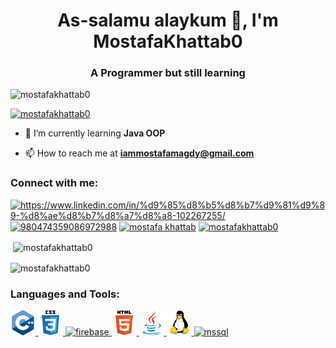 <h1 align="center">As-salamu alaykum 👋, I'm MostafaKhattab0</h1>
<h3 align="center">A Programmer but still learning</h3>

<p align="left"> <img src="https://komarev.com/ghpvc/?username=mostafakhattab0&label=Profile%20views&color=0e75b6&style=flat" alt="mostafakhattab0" /> </p>

<p align="left"> <a href="https://github.com/ryo-ma/github-profile-trophy"><img src="https://github-profile-trophy.vercel.app/?username=mostafakhattab0" alt="mostafakhattab0" /></a> </p>

- 🌱 I’m currently learning **Java OOP**

- 📫 How to reach me at **iammostafamagdy@gmail.com**

<h3 align="left">Connect with me:</h3>
<p align="left">
<a href="https://www.linkedin.com/in/مصطفى-خطاب-102267255/" target="blank"><img align="center" src="https://raw.githubusercontent.com/rahuldkjain/github-profile-readme-generator/master/src/images/icons/Social/linked-in-alt.svg" alt="https://www.linkedin.com/in/%d9%85%d8%b5%d8%b7%d9%81%d9%89-%d8%ae%d8%b7%d8%a7%d8%a8-102267255/" height="30" width="40" /></a>
<a href="https://discord.com/channels/NotCrankyAnymore#6149" target="blank"><img align="center" src="https://raw.githubusercontent.com/rahuldkjain/github-profile-readme-generator/master/src/images/icons/Social/discord.svg" alt="980474359086972988" height="30" width="40" /></a>
<a href="https://stackoverflow.com/users/20891554" target="blank"><img align="center" src="https://raw.githubusercontent.com/rahuldkjain/github-profile-readme-generator/master/src/images/icons/Social/stack-overflow.svg" alt="mostafa khattab" height="30" width="40" /></a>
<a href="https://www.leetcode.com/mostafakhattab0" target="blank"><img align="center" src="https://raw.githubusercontent.com/rahuldkjain/github-profile-readme-generator/master/src/images/icons/Social/leet-code.svg" alt="mostafakhattab0" height="30" width="40" /></a>
</p>
<p>&nbsp;<img align="center" src="https://github-readme-stats.vercel.app/api?username=mostafakhattab0&show_icons=true&locale=en" alt="mostafakhattab0" /></p>

<p><img align="center" src="https://github-readme-streak-stats.herokuapp.com/?user=mostafakhattab0&" alt="mostafakhattab0" /></p>
<h3 align="left">Languages and Tools:</h3>
<p align="left"> <a href="https://www.w3schools.com/cpp/" target="_blank" rel="noreferrer"> <img src="https://raw.githubusercontent.com/devicons/devicon/master/icons/cplusplus/cplusplus-original.svg" alt="cplusplus" width="40" height="40"/> </a> <a href="https://www.w3schools.com/css/" target="_blank" rel="noreferrer"> <img src="https://raw.githubusercontent.com/devicons/devicon/master/icons/css3/css3-original-wordmark.svg" alt="css3" width="40" height="40"/> </a> <a href="https://firebase.google.com/" target="_blank" rel="noreferrer"> <img src="https://www.vectorlogo.zone/logos/firebase/firebase-icon.svg" alt="firebase" width="40" height="40"/> </a> <a href="https://www.w3.org/html/" target="_blank" rel="noreferrer"> <img src="https://raw.githubusercontent.com/devicons/devicon/master/icons/html5/html5-original-wordmark.svg" alt="html5" width="40" height="40"/> </a> <a href="https://www.java.com" target="_blank" rel="noreferrer"> <img src="https://raw.githubusercontent.com/devicons/devicon/master/icons/java/java-original.svg" alt="java" width="40" height="40"/> </a> <a href="https://www.linux.org/" target="_blank" rel="noreferrer"> <img src="https://raw.githubusercontent.com/devicons/devicon/master/icons/linux/linux-original.svg" alt="linux" width="40" height="40"/> </a> <a href="https://www.microsoft.com/en-us/sql-server" target="_blank" rel="noreferrer"> <img src="https://www.svgrepo.com/show/303229/microsoft-sql-server-logo.svg" alt="mssql" width="40" height="40"/> </a> </p>




